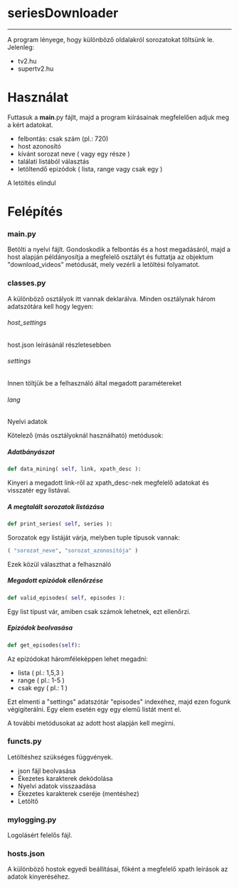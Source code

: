# seriesDownloader

---

A program lényege, hogy különböző oldalakról sorozatokat töltsünk le. Jelenleg:
- tv2.hu
- supertv2.hu

# Használat

Futtasuk a **main**.py fájlt, majd a program kiírásainak megfelelően adjuk meg a kért adatokat.
- felbontás: csak szám (pl.: 720)
- host azonosító
- kívánt sorozat neve ( vagy egy része )
- találati listából választás
- letöltendő epizódok ( lista, range vagy csak egy )

A letöltés elindul

# Felépítés

### **main**.py

Betölti a nyelvi fájlt. Gondoskodik a felbontás és a host megadásáról, majd a host alapján példányosítja a megfelelő osztályt és futtatja az objektum "download_videos" metódusát, mely vezérli a letöltési folyamatot.

### **classes**.py

A különböző osztályok itt vannak deklarálva.
Minden osztálynak három adatszótára kell hogy legyen:

###### host_settings
host.json leírásánál részletesebben

###### settings
Innen töltjük be a felhasználó által megadott paramétereket

###### lang
Nyelvi adatok

Kötelező (más osztályoknál használható) metódusok:

##### Adatbányászat
```python
def data_mining( self, link, xpath_desc ):
```
Kinyeri a megadott link-ről az xpath_desc-nek megfelelő adatokat és visszatér egy listával.

##### A megtalált sorozatok listázása
```python
def print_series( self, series ):
```
Sorozatok egy listáját várja, melyben tuple típusok vannak:
```python
( "sorozat_neve", "sorozat_azonosítója" )
```
Ezek közül választhat a felhasználó

##### Megadott epizódok ellenőrzése
```python
def valid_episodes( self, episodes ):
```
Egy list típust vár, amiben csak számok lehetnek, ezt ellenőrzi.

##### Epizódok beolvasása
```python
def get_episodes(self):
```

Az epízódokat háromféleképpen lehet megadni:
- lista ( pl.: 1,5,3 )
- range ( pl.: 1-5 )
- csak egy ( pl.: 1 )

Ezt elmenti a "settings" adatszótár "episodes" indexéhez, majd ezen fogunk végigiterálni. Egy elem esetén egy egy elemű listát ment el.

A további metódusokat az adott host alapján kell megírni.

### **functs**.py

Letöltéshez szükséges függvények.
- json fájl beolvasása
- Ékezetes karakterek dekódolása
- Nyelvi adatok visszaadása
- Ékezetes karakterek cseréje (mentéshez)
- Letöltő

### **mylogging**.py
Logolásért felelős fájl.

### **hosts**.json
A különböző hostok egyedi beállításai, főként a megfelelő xpath leírások az adatok kinyeréséhez.